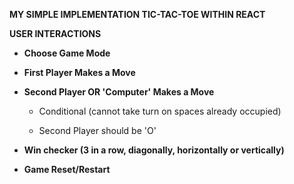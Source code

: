 **MY SIMPLE IMPLEMENTATION TIC-TAC-TOE WITHIN REACT**

**USER INTERACTIONS**

- **Choose Game Mode**

- **First Player Makes a Move**

- **Second Player OR 'Computer' Makes a Move**

  - Conditional (cannot take turn on spaces already occupied)
  
  - Second Player should be 'O'

- **Win checker (3 in a row, diagonally, horizontally or vertically)**

- **Game Reset/Restart**
